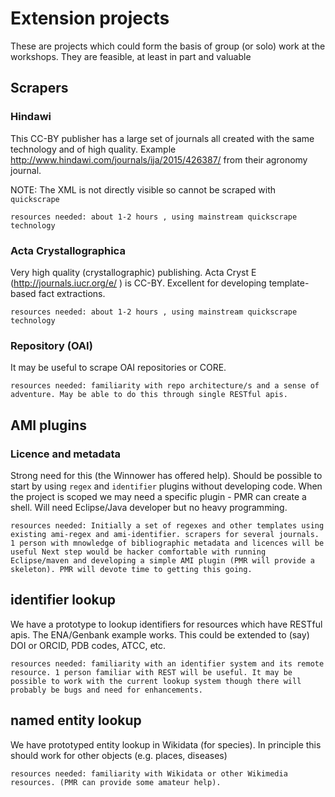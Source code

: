 # Extension projects

These are projects which could form the basis of group (or solo) work at the workshops. They are feasible, at least in part and valuable

## Scrapers

### Hindawi

This CC-BY publisher has a large set of journals all created with the same technology and of high quality. Example 
http://www.hindawi.com/journals/ija/2015/426387/ 
from their agronomy journal.

NOTE: The XML is not directly visible so cannot be scraped with `quickscrape` 

``resources needed: about 1-2 hours , using mainstream quickscrape technology``

### Acta Crystallographica

Very high quality (crystallographic) publishing. Acta Cryst E (http://journals.iucr.org/e/ ) is CC-BY. 
Excellent for developing template-based fact extractions.

``resources needed: about 1-2 hours , using mainstream quickscrape technology``

### Repository (OAI) 

It may be useful to scrape OAI repositories or CORE.

``resources needed: familiarity with repo architecture/s and a sense of adventure. May be able to do this through single RESTful apis.``

## AMI plugins

### Licence and metadata

Strong need for this (the Winnower has offered help). Should be possible to start by using `regex` and `identifier` plugins 
without developing code. When the project is scoped we may need a specific plugin - PMR can create a shell. Will need Eclipse/Java developer
but no heavy programming.

``resources needed: Initially a set of regexes and other templates using existing ami-regex and ami-identifier. scrapers for several journals. 1 person with mnowledge of bibliographic metadata and licences will be useful Next step would be hacker comfortable with running Eclipse/maven and developing a simple AMI plugin (PMR will provide a skeleton). PMR will devote time to getting this going. ``

## identifier lookup

We have a prototype to lookup identifiers for resources which have RESTful apis. The ENA/Genbank example works. This could be extended to (say) DOI or ORCID, PDB codes, ATCC, etc. 

``resources needed: familiarity with an identifier system and its remote resource. 1 person familiar with REST will be useful. It may be possible to work with the current lookup system though there will probably be bugs and need for enhancements.``

## named entity lookup

We have prototyped entity lookup in Wikidata (for species). In principle this should work for other objects (e.g. places, diseases)

``resources needed: familiarity with Wikidata or other Wikimedia resources. (PMR can provide some amateur help).``
